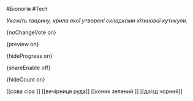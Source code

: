 #Біологія #Тест

*Укажіть тварину, крила якої утворені складками хітинової кутикули.*

{noChangeVote on}

{preview on}

{hideProgress on}

{shareEnable off}

{hideCount on}

[[сова сіра ]]
[[вечірниця руда]]
[[коник зелений ]]
[[дрізд чорний]]
